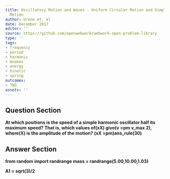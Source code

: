 ```yaml
---
title: Oscillatory Motion and Waves - Uniform Circular Motion and Simple Harmonic
  Motion
author: Urone et. al
date: December 2017
editor: ''
source: https://github.com/openwebwork/webwork-open-problem-library
type: ''
tags:
- frequency
- period
- harmonic
- Hookes
- energy
- kinetic
- spring
outcomes:
- TBD
assets: ''
---
```


## Question Section 

<b>
At which positions is the speed of a simple harmonic oscillator half its maximum speed? That is, which values of(xX) give(v =pm v_max  2), where(X) is the amplitude of the motion?
(xX =pm)ans_rule(30)


## Answer Section

from random import randrange
mass = randrange(5.00,10.00,1.03) 

A1 = sqrt(3)/2